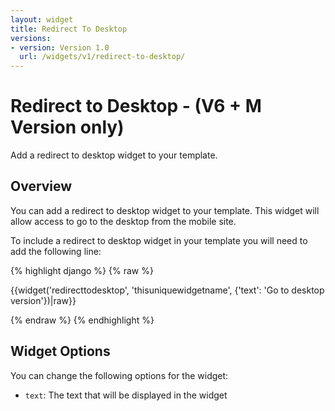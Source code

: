 ```yaml
---
layout: widget
title: Redirect To Desktop
versions:
- version: Version 1.0
  url: /widgets/v1/redirect-to-desktop/
---
```


# Redirect to Desktop - (V6 + M Version only)

Add a redirect to desktop widget to your template.

## Overview

You can add a redirect to desktop widget to your template. This widget will allow access to go to the desktop from the mobile site.

To include a redirect to desktop widget in your template you will need to add the following line:

{% highlight django %}
{% raw %}

  {{widget('redirecttodesktop', 'thisuniquewidgetname', {'text': 'Go to desktop version'})|raw}}

{% endraw %}
{% endhighlight %}

## Widget Options

You can change the following options for the widget:

* ```text```: The text that will be displayed in the widget
